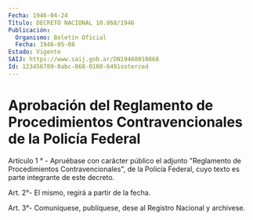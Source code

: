 ```yaml
---
Fecha: 1946-04-24
Título: DECRETO NACIONAL 10.868/1946
Publicación:
  Organismo: Boletín Oficial
  Fecha: 1946-05-08
Estado: Vigente
SAIJ: https://www.saij.gob.ar/DN19460010868
Id: 123456789-0abc-868-0100-6491soterced
---
```

# Aprobación del Reglamento de Procedimientos Contravencionales de la Policía Federal

<a id="1"></a>
Artículo 1 ° - Apruébase con carácter público el adjunto "Reglamento de Procedimientos Contravencionales", de la Policía Federal, cuyo texto es parte integrante de este decreto.

<a id="2"></a>
Art. 2°- El mismo, regirá a partir de la fecha.

<a id="3"></a>
Art. 3°- Comuníquese, publíquese, dese al Registro Nacional y archívese.